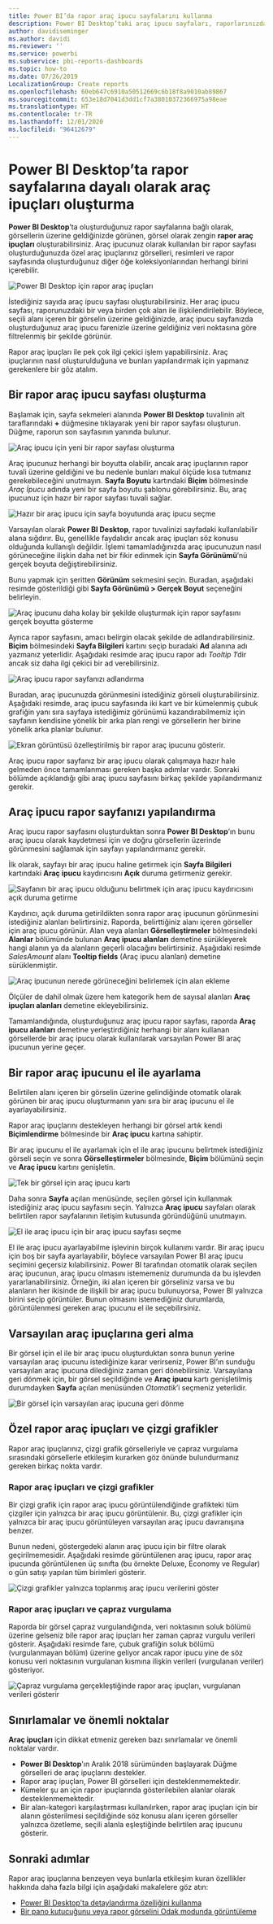 ```yaml
---
title: Power BI’da rapor araç ipucu sayfalarını kullanma
description: Power BI Desktop’taki araç ipucu sayfaları, raporlarınızdaki görseller için üzerine gelindiğinde görüntülenecek zengin araç ipuçları oluşturmanıza olanak tanır
author: davidiseminger
ms.author: davidi
ms.reviewer: ''
ms.service: powerbi
ms.subservice: pbi-reports-dashboards
ms.topic: how-to
ms.date: 07/26/2019
LocalizationGroup: Create reports
ms.openlocfilehash: 60eb647c6910a50512669c6b18f8a9010ab89867
ms.sourcegitcommit: 653e18d7041d3dd1cf7a38010372366975a98eae
ms.translationtype: HT
ms.contentlocale: tr-TR
ms.lasthandoff: 12/01/2020
ms.locfileid: "96412679"
---
```

# <a name="create-tooltips-based-on-report-pages-in-power-bi-desktop"></a>Power BI Desktop’ta rapor sayfalarına dayalı olarak araç ipuçları oluşturma
**Power BI Desktop**’ta oluşturduğunuz rapor sayfalarına bağlı olarak, görsellerin üzerine geldiğinizde görünen, görsel olarak zengin **rapor araç ipuçları** oluşturabilirsiniz. Araç ipucunuz olarak kullanılan bir rapor sayfası oluşturduğunuzda özel araç ipuçlarınız görselleri, resimleri ve rapor sayfasında oluşturduğunuz diğer öğe koleksiyonlarından herhangi birini içerebilir. 

![Power BI Desktop için rapor araç ipuçları](media/desktop-tooltips/desktop-tooltips_00a.png)

İstediğiniz sayıda araç ipucu sayfası oluşturabilirsiniz. Her araç ipucu sayfası, raporunuzdaki bir veya birden çok alan ile ilişkilendirilebilir. Böylece, seçili alanı içeren bir görselin üzerine geldiğinizde, araç ipucu sayfanızda oluşturduğunuz araç ipucu farenizle üzerine geldiğiniz veri noktasına göre filtrelenmiş bir şekilde görünür. 

Rapor araç ipuçları ile pek çok ilgi çekici işlem yapabilirsiniz. Araç ipuçlarının nasıl oluşturulduğuna ve bunları yapılandırmak için yapmanız gerekenlere bir göz atalım.

## <a name="create-a-report-tooltip-page"></a>Bir rapor araç ipucu sayfası oluşturma
Başlamak için, sayfa sekmeleri alanında **Power BI Desktop** tuvalinin alt taraflarındaki **+** düğmesine tıklayarak yeni bir rapor sayfası oluşturun. Düğme, raporun son sayfasının yanında bulunur. 

![Araç ipucu için yeni bir rapor sayfası oluşturma](media/desktop-tooltips/desktop-tooltips_02.png)

Araç ipucunuz herhangi bir boyutta olabilir, ancak araç ipuçlarının rapor tuvali üzerine geldiğini ve bu nedenle bunları makul ölçüde kısa tutmanız gerekebileceğini unutmayın. **Sayfa Boyutu** kartındaki **Biçim** bölmesinde *Araç İpucu* adında yeni bir sayfa boyutu şablonu görebilirsiniz. Bu, araç ipucunuz için hazır bir rapor sayfası tuvali sağlar.

![Hazır bir araç ipucu için sayfa boyutunda araç ipucu seçme](media/desktop-tooltips/desktop-tooltips_03.png)

Varsayılan olarak **Power BI Desktop**, rapor tuvalinizi sayfadaki kullanılabilir alana sığdırır. Bu, genellikle faydalıdır ancak araç ipuçları söz konusu olduğunda kullanışlı değildir. İşlemi tamamladığınızda araç ipucunuzun nasıl görüneceğine ilişkin daha net bir fikir edinmek için **Sayfa Görünümü**’nü gerçek boyuta değiştirebilirsiniz. 

Bunu yapmak için şeritten **Görünüm** sekmesini seçin. Buradan, aşağıdaki resimde gösterildiği gibi **Sayfa Görünümü > Gerçek Boyut** seçeneğini belirleyin.

![Araç ipucunu daha kolay bir şekilde oluşturmak için rapor sayfasını gerçek boyutta gösterme](media/desktop-tooltips/desktop-tooltips_04.png)

Ayrıca rapor sayfasını, amacı belirgin olacak şekilde de adlandırabilirsiniz. **Biçim** bölmesindeki **Sayfa Bilgileri** kartını seçip buradaki **Ad** alanına adı yazmanız yeterlidir. Aşağıdaki resimde araç ipucu rapor adı *Tooltip 1*’dir ancak siz daha ilgi çekici bir ad verebilirsiniz.

![Araç ipucu rapor sayfanızı adlandırma](media/desktop-tooltips/desktop-tooltips_05.png)

Buradan, araç ipucunuzda görünmesini istediğiniz görseli oluşturabilirsiniz. Aşağıdaki resimde, araç ipucu sayfasında iki kart ve bir kümelenmiş çubuk grafiğin yanı sıra sayfaya istediğimiz görünümü kazandırabilmemiz için sayfanın kendisine yönelik bir arka plan rengi ve görsellerin her birine yönelik arka planlar bulunur.

![Ekran görüntüsü özelleştirilmiş bir rapor araç ipucunu gösterir.](media/desktop-tooltips/desktop-tooltips_06.png)

Araç ipucu rapor sayfanız bir araç ipucu olarak çalışmaya hazır hale gelmeden önce tamamlanması gereken başka adımlar vardır. Sonraki bölümde açıklandığı gibi araç ipucu sayfasını birkaç şekilde yapılandırmanız gerekir. 

## <a name="configure-your-tooltip-report-page"></a>Araç ipucu rapor sayfanızı yapılandırma

Araç ipucu rapor sayfasını oluşturduktan sonra **Power BI Desktop**’ın bunu araç ipucu olarak kaydetmesi için ve doğru görsellerin üzerinde görünmesini sağlamak için sayfayı yapılandırmanız gerekir.

İlk olarak, sayfayı bir araç ipucu haline getirmek için **Sayfa Bilgileri** kartındaki **Araç ipucu** kaydırıcısını **Açık** duruma getirmeniz gerekir. 

![Sayfanın bir araç ipucu olduğunu belirtmek için araç ipucu kaydırıcısını açık duruma getirme](media/desktop-tooltips/desktop-tooltips_07.png)

Kaydırıcı, açık duruma getirildikten sonra rapor araç ipucunun görünmesini istediğiniz alanları belirtirsiniz. Raporda, belirttiğiniz alanı içeren görseller için araç ipucu görünür. Alan veya alanları **Görselleştirmeler** bölmesindeki **Alanlar** bölümünde bulunan **Araç ipucu alanları** demetine sürükleyerek hangi alanın ya da alanların geçerli olacağını belirtirsiniz. Aşağıdaki resimde *SalesAmount* alanı **Tooltip fields** (Araç ipucu alanları) demetine sürüklenmiştir.

![Araç ipucunun nerede görüneceğini belirlemek için alan ekleme](media/desktop-tooltips/desktop-tooltips_08.png)
 
Ölçüler de dahil olmak üzere hem kategorik hem de sayısal alanları **Araç ipuçları alanları** demetine ekleyebilirsiniz.

Tamamlandığında, oluşturduğunuz araç ipucu rapor sayfası, raporda **Araç ipucu alanları** demetine yerleştirdiğiniz herhangi bir alanı kullanan görsellerde bir araç ipucu olarak kullanılarak varsayılan Power BI araç ipucunun yerine geçer.

## <a name="manually-setting-a-report-tooltip"></a>Bir rapor araç ipucunu el ile ayarlama

Belirtilen alanı içeren bir görselin üzerine gelindiğinde otomatik olarak görünen bir araç ipucu oluşturmanın yanı sıra bir araç ipucunu el ile ayarlayabilirsiniz. 

Rapor araç ipuçlarını destekleyen herhangi bir görsel artık kendi **Biçimlendirme** bölmesinde bir **Araç ipucu** kartına sahiptir. 

Bir araç ipucunu el ile ayarlamak için el ile araç ipucunu belirtmek istediğiniz görseli seçin ve sonra **Görselleştirmeler** bölmesinde, **Biçim** bölümünü seçin ve **Araç ipucu** kartını genişletin.

![Tek bir görsel için araç ipucu kartı](media/desktop-tooltips/desktop-tooltips_09.png)

Daha sonra **Sayfa** açılan menüsünde, seçilen görsel için kullanmak istediğiniz araç ipucu sayfasını seçin. Yalnızca **Araç ipucu** sayfaları olarak belirtilen rapor sayfalarının iletişim kutusunda göründüğünü unutmayın.

![El ile araç ipucu için bir araç ipucu sayfası seçme](media/desktop-tooltips/desktop-tooltips_10.png)

El ile araç ipucu ayarlayabilme işlevinin birçok kullanımı vardır. Bir araç ipucu için boş bir sayfa ayarlayabilir, böylece varsayılan Power BI araç ipucu seçimini geçersiz kılabilirsiniz. Power BI tarafından otomatik olarak seçilen araç ipucunun, araç ipucu olmasını istememeniz durumunda da bu işlevden yararlanabilirsiniz. Örneğin, iki alan içeren bir görseliniz varsa ve bu alanların her ikisinde de ilişkili bir araç ipucu bulunuyorsa, Power BI yalnızca birini seçip görüntüler. Bunun olmasını istemediğiniz durumlarda, görüntülenmesi gereken araç ipucunu el ile seçebilirsiniz.

## <a name="reverting-to-default-tooltips"></a>Varsayılan araç ipuçlarına geri alma

Bir görsel için el ile bir araç ipucu oluşturduktan sonra bunun yerine varsayılan araç ipucunu istediğinize karar verirseniz, Power BI’ın sunduğu varsayılan araç ipucuna dilediğiniz zaman geri dönebilirsiniz. Varsayılana geri dönmek için, bir görsel seçildiğinde ve **Araç ipucu** kartı genişletilmiş durumdayken **Sayfa** açılan menüsünden *Otomatik*’i seçmeniz yeterlidir.

![Bir görsel için varsayılan araç ipucuna geri dönme](media/desktop-tooltips/desktop-tooltips_11.png)

## <a name="custom-report-tooltips-and-line-charts"></a>Özel rapor araç ipuçları ve çizgi grafikler

Rapor araç ipuçlarınız, çizgi grafik görselleriyle ve çapraz vurgulama sırasındaki görsellerle etkileşim kurarken göz önünde bulundurmanız gereken birkaç nokta vardır.

### <a name="report-tooltips-and-line-charts"></a>Rapor araç ipuçları ve çizgi grafikler

Bir çizgi grafik için rapor araç ipucu görüntülendiğinde grafikteki tüm çizgiler için yalnızca bir araç ipucu görüntülenir. Bu, çizgi grafikler için yalnızca bir araç ipucu görüntüleyen varsayılan araç ipucu davranışına benzer. 

Bunun nedeni, göstergedeki alanın araç ipucu için bir filtre olarak geçirilmemesidir. Aşağıdaki resimde görüntülenen araç ipucu, rapor araç ipucunda görüntülenen üç sınıfta (bu örnekte Deluxe, Economy ve Regular) o gün satışı yapılan tüm birimleri gösterir. 

![Çizgi grafikler yalnızca toplanmış araç ipucu verilerini göster](media/desktop-tooltips/desktop-tooltips_12.png)

### <a name="report-tooltips-and-cross-highlighting"></a>Rapor araç ipuçları ve çapraz vurgulama

Raporda bir görsel çapraz vurgulandığında, veri noktasının soluk bölümü üzerine gelseniz bile rapor araç ipuçları her zaman çapraz vurgulu verileri gösterir. Aşağıdaki resimde fare, çubuk grafiğin soluk bölümü (vurgulanmayan bölüm) üzerine geliyor ancak rapor ipucu yine de söz konusu veri noktasının vurgulanan kısmına ilişkin verileri (vurgulanan veriler) gösteriyor.

![Çapraz vurgulama gerçekleştiğinde rapor araç ipuçları, vurgulanan verileri gösterir](media/desktop-tooltips/desktop-tooltips_13.png)



## <a name="limitations-and-considerations"></a>Sınırlamalar ve önemli noktalar
**Araç ipuçları** için dikkat etmeniz gereken bazı sınırlamalar ve önemli noktalar vardır.

* **Power BI Desktop**'ın Aralık 2018 sürümünden başlayarak Düğme görselleri de araç ipuçlarını destekler.
* Rapor araç ipuçları, Power BI görselleri için desteklenmemektedir. 
* Kümeler şu an için rapor ipuçlarında gösterilebilen alanlar olarak desteklenmemektedir. 
* Bir alan-kategori karşılaştırması kullanılırken, rapor araç ipuçları için bir alanın gösterilmesi seçildiğinde söz konusu alanı içeren görseller yalnızca özetleme, seçili alanla eşleştiğinde belirtilen araç ipucunu gösterir. 



## <a name="next-steps"></a>Sonraki adımlar
Rapor araç ipuçlarına benzeyen veya bunlarla etkileşim kuran özellikler hakkında daha fazla bilgi için aşağıdaki makalelere göz atın:

* [Power BI Desktop'ta detaylandırma özelliğini kullanma](desktop-drillthrough.md)
* [Bir pano kutucuğunu veya rapor görselini Odak modunda görüntüleme](../consumer/end-user-focus.md)
